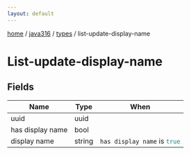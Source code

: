 ```yaml
---
layout: default
---
```


[home](/)  /  [java316](/protocol/java316)  /  [types](/protocol/java316/types)  /  list-update-display-name

# List-update-display-name

## Fields

Name | Type | When
---|---|:---:
uuid | uuid | 
has display name | bool | 
display name | string | <code>has display name</code> is <code><span style="color:#009688">true</span></code>

